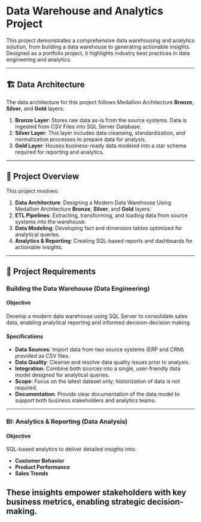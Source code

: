 # Data Warehouse and Analytics Project

This project demonstrates a comprehensive data warehousing and analytics solution, from building a data warehouse to generating actionable insights. Designed as a portfolio project, it highlights industry best practices in data engineering and analytics.

---

## 🏗️ Data Architecture

The data architecture for this project follows Medallion Architecture **Bronze**, **Silver**, and **Gold** layers:

1.  **Bronze Layer**: Stores raw data as-is from the source systems. Data is ingested from CSV Files into SQL Server Database.
2.  **Silver Layer**: This layer includes data cleansing, standardization, and normalization processes to prepare data for analysis.
3.  **Gold Layer**: Houses business-ready data modeled into a star schema required for reporting and analytics.

---

## 📖 Project Overview

This project involves:

1.  **Data Architecture**: Designing a Modern Data Warehouse Using Medallion Architecture **Bronze**, **Silver**, and **Gold** layers.
2.  **ETL Pipelines**: Extracting, transforming, and loading data from source systems into the warehouse.
3.  **Data Modeling**: Developing fact and dimension tables optimized for analytical queries.
4.  **Analytics & Reporting**: Creating SQL-based reports and dashboards for actionable insights.

---

## 🚀 Project Requirements

### Building the Data Warehouse (Data Engineering)

#### Objective

Develop a modern data warehouse using SQL Server to consolidate sales data, enabling analytical reporting and informed decision-decision making.

#### Specifications

* **Data Sources**: Import data from two source systems (ERP and CRM) provided as CSV files.
* **Data Quality**: Cleanse and resolve data quality issues prior to analysis.
* **Integration**: Combine both sources into a single, user-friendly data model designed for analytical queries.
* **Scope**: Focus on the latest dataset only; historization of data is not required.
* **Documentation**: Provide clear documentation of the data model to support both business stakeholders and analytics teams.

---

### BI: Analytics & Reporting (Data Analysis)

#### Objective

SQL-based analytics to deliver detailed insights into:

* **Customer Behavior**
* **Product Performance**
* **Sales Trends**

These insights empower stakeholders with key business metrics, enabling strategic decision-making.
---
